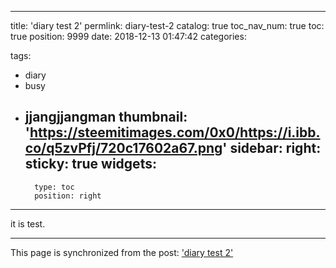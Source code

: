 
---
title: 'diary test 2'
permlink: diary-test-2
catalog: true
toc_nav_num: true
toc: true
position: 9999
date: 2018-12-13 01:47:42
categories:

tags:
- diary
- busy
- jjangjjangman
thumbnail: 'https://steemitimages.com/0x0/https://i.ibb.co/q5zvPfj/720c17602a67.png'
sidebar:
    right:
        sticky: true
widgets:
    -
        type: toc
        position: right
---


<p>it is test.</p>


- - -

This page is synchronized from the post: ['diary test 2'](https://steempeak.com/@jacobyu/1499-diary-test-2)

